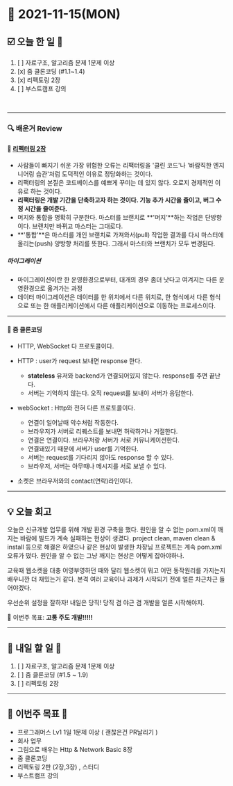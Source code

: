 # 📆 2021-11-15(MON)
## ☑️ 오늘 한 일 📑
1. [ ] 자료구조, 알고리즘 문제 1문제 이상  
2. [x] 줌 클론코딩 (#1.1~1.4)
3. [x] 리펙토링 2장
4. [ ] 부스트캠프 강의 

<br>

***

### 🔍️ 배운거 Review

#### 🌈 [리펙터링 2장](https://github.com/Kyuwon53/library_books_record/blob/main/Refactoring_2Edition/Chapter02.md) 
- 사람들이 빠지기 쉬운 가장 위험한 오류는 리팩터링을 '클린 코드'나 '바람직한 엔지니어링 습관'처럼 도덕적인 이유로 정당화하는 것이다. 
- 리팩터링의 본질은 코드베이스를 예쁘게 꾸미는 데 있지 않다. 오로지 경제적인 이유로 하는 것이다. 
- **리팩터링은 개발 기간을 단축하고자 하는 것이다. 기능 추가 시간을 줄이고, 버그 수정 시간을 줄여준다.**
- 머지와 통합을 명확히 구분한다. 마스터를 브랜치로 **'머지'**하는 작업은 단방향이다. 브랜치만 바뀌고 마스터는 그대로다. 
- **'통합'**은 마스터를 개인 브랜치로 가져와서(pull) 작업한 결과를 다시 마스터에 올리는(push) 양방향 처리를 뜻한다. 그래서 마스터와 브랜치가 모두 변경된다. 

##### 마이그레이션
- 마이그레이션이란 한 운영환경으로부터, 대개의 경우 좀더 낫다고 여겨지는 다른 운영환경으로 옮겨가는 과정
- 데이터 마이그레이션은 데이터를 한 위치에서 다른 위치로, 한 형식에서 다른 형식으로 또는 한 애플리케이션에서 다른 애플리케이션으로 이동하는 프로세스이다. 
***
#### 🌈 줌 클론코딩

- HTTP, WebSocket 다 프로토콜이다. 
- HTTP : user가 request 보내면 response 한다. 
  - **stateless** 유저와 backend가 연결되어있지 않는다. response를 주면 끝난다.
  - 서버는 기억하지 않는다. 오직 request를 보내야 서버가 응답한다. 
- webSocket : Http와 전혀 다른 프로토콜이다. 
    - 연결이 일어날때 악수처럼 작동한다. 
    - 브라우저가 서버로 리퀘스트를 보내면 허락하거나 거절한다. 
    - 연결은 연결이다. 브라우저랑 서버가 서로 커뮤니케이션한다. 
    - 연결돼있기 때문에 서버가 user를 기억한다. 
    - 서버는 request를 기다리지 않아도 response 할 수 있다.
    - 브라우저, 서버는 아무때나 메시지를 서로 보낼 수 있다. 

- 소켓은 브라우저와의 contact(연락)라인이다.

***
## 💡  오늘 회고 

오늘은 신규개발 업무를 위해 개발 환경 구축을 했다. 원인을 알 수 없는 pom.xml이 깨지는 바람에 빌드가 계속 실패하는 현상이 
생겼다. project clean, maven clean & install 등으로 해결은 하였으나 같은 현상이 발생한 차장님 프로젝트는 
계속 pom.xml 오류가 떴다. 원인을 알 수 없는 그냥 깨지는 현상은 어떻게 잡아야하나. 

교육때 웹소켓을 대충 어영부영하던 때와 달리 웹소켓이 뭐고 어떤 동작원리를 가지는지 배우니깐 더 재밌는거 같다. 
본격 여러 교육이나 과제가 시작되기 전에 얼른 차근차근 들어야겠다. 

우선순위 설정을 잘하자! 내일은 당직! 당직 겸 야근 겸 개발을 얼른 시작해야지.

🎯 이번주 목표: **고통 주도 개발!!!!!** 

***

## 🎯 내일 할 일 🎯
1. [ ] 자료구조, 알고리즘 문제 1문제 이상  
2. [ ] 줌 클론코딩 (#1.5 ~ 1.9)
3. [ ] 리펙토링 2장

***

## 🏁 이번주 목표 🏁   
- 프로그래머스 Lv1 1일 1문제 이상 ( 괜찮은건 PR날리기 )
- 회사 업무
- 그림으로 배우는 Http & Network Basic 8장
- 줌 클론코딩
- 리펙토링 2판 (2장,3장) , 스터디
- 부스트캠프 강의 




